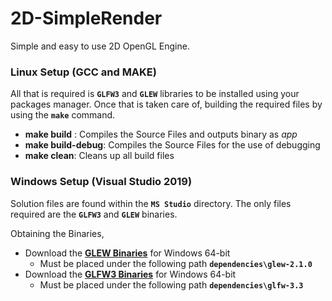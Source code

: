 # 2D-SimpleRender
Simple and easy to use 2D OpenGL Engine.


### Linux Setup (GCC and MAKE)
All that is required is **`GLFW3`** and **`GLEW`** libraries to be installed using your packages manager.
Once that is taken care of, building the required files by using the **`make`** command.
- **make build** : Compiles the Source Files and outputs binary as *app*
- **make build-debug**: Compiles the Source Files for the use of debugging
- **make clean**: Cleans up all build files



### Windows Setup (Visual Studio 2019)
Solution files are found within the **`MS Studio`** directory. The only files required are the **`GLFW3`** and **`GLEW`** binaries.

Obtaining the Binaries,
- Download the [**GLEW Binaries**](http://glew.sourceforge.net/) for Windows 64-bit
    - Must be placed under the following path **`dependencies\glew-2.1.0`**
- Download the [**GLFW3 Binaries**](https://www.glfw.org/download.html) for Windows 64-bit
    - Must be placed under the following path **`dependencies\glfw-3.3`**
